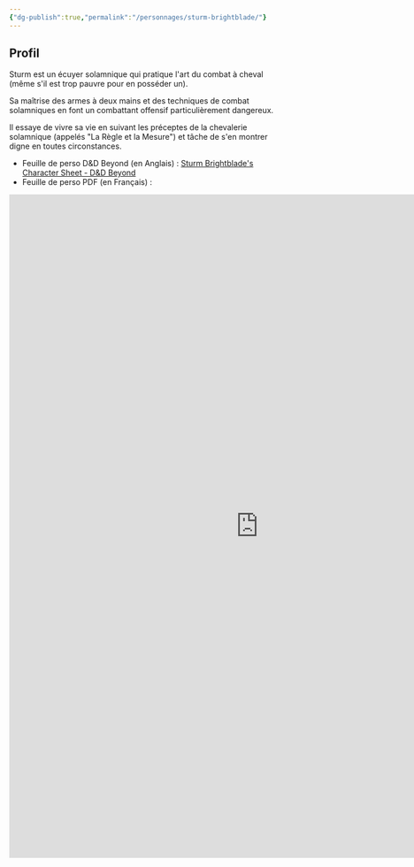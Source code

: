 ```yaml
---
{"dg-publish":true,"permalink":"/personnages/sturm-brightblade/"}
---
```


## Profil

Sturm est un écuyer solamnique qui pratique l'art du combat à cheval (même s'il est trop pauvre pour en posséder un).

Sa maîtrise des armes à deux mains et des techniques de combat solamniques en font un combattant offensif particulièrement dangereux.

Il essaye de vivre sa vie en suivant les préceptes de la chevalerie solamnique (appelés "La Règle et la Mesure") et tâche de s'en montrer digne en toutes circonstances.

* Feuille de perso D&D Beyond (en Anglais) : [Sturm Brightblade's Character Sheet - D&D Beyond](https://www.dndbeyond.com/characters/146969827)
* Feuille de perso PDF (en Français) :
<iframe src="https://1drv.ms/b/c/3ffe11aa169ab15b/IQSFYFWVL0QgRIYNiP3kBKuCAcBOWCVtM1GV_tyscasUtKA" width="900" height="1200" frameborder="0" scrolling="no"></iframe>
